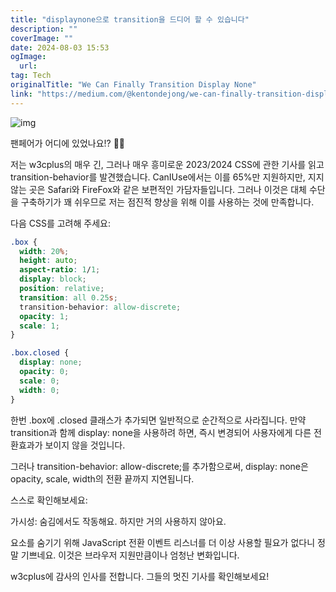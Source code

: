 ```yaml
---
title: "displaynone으로 transition을 드디어 할 수 있습니다"
description: ""
coverImage: ""
date: 2024-08-03 15:53
ogImage: 
  url: 
tag: Tech
originalTitle: "We Can Finally Transition Display None"
link: "https://medium.com/@kentondejong/we-can-finally-transition-display-none-cbb03831351f"
---
```




![img](/assets/img/WeCanFinallyTransitionDisplayNone_0.png)

팬페어가 어디에 있었나요!? 🤯🤯

저는 w3cplus의 매우 긴, 그러나 매우 흥미로운 2023/2024 CSS에 관한 기사를 읽고 transition-behavior를 발견했습니다. CanIUse에서는 이를 65%만 지원하지만, 지지 않는 곳은 Safari와 FireFox와 같은 보편적인 가담자들입니다. 그러나 이것은 대체 수단을 구축하기가 꽤 쉬우므로 저는 점진적 향상을 위해 이를 사용하는 것에 만족합니다.

다음 CSS를 고려해 주세요:

<div class="content-ad"></div>

```css
.box {
  width: 20%;
  height: auto;
  aspect-ratio: 1/1;
  display: block;
  position: relative;
  transition: all 0.25s;
  transition-behavior: allow-discrete;
  opacity: 1;
  scale: 1;
}

.box.closed {
  display: none;
  opacity: 0;
  scale: 0;
  width: 0;
}
```

한번 .box에 .closed 클래스가 추가되면 일반적으로 순간적으로 사라집니다. 만약 transition과 함께 display: none을 사용하려 하면, 즉시 변경되어 사용자에게 다른 전환효과가 보이지 않을 것입니다.

그러나 transition-behavior: allow-discrete;를 추가함으로써, display: none은 opacity, scale, width의 전환 끝까지 지연됩니다.

스스로 확인해보세요:

<div class="content-ad"></div>

가시성: 숨김에서도 작동해요. 하지만 거의 사용하지 않아요.

요소를 숨기기 위해 JavaScript 전환 이벤트 리스너를 더 이상 사용할 필요가 없다니 정말 기쁘네요. 이것은 브라우저 지원만큼이나 엄청난 변화입니다.

w3cplus에 감사의 인사를 전합니다. 그들의 멋진 기사를 확인해보세요!
